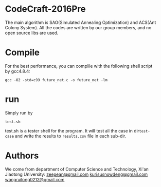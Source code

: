 # CodeCraft-2016Pre

The main algorithm is SAO(Simulated Annealing Optimization) and ACS(Ant Colony System). All the codes are written by our group members, and no open source libs are used. 


# Compile 
For the best performance, you can complile with the following shell script by gcc4.8.4:
```
gcc -O2 -std=c99 future_net.c -o future_net -lm
```

# run
Simply run by
```
test.sh
```
test.sh is a tester shell for the program. It will test all the case in dir`test-case` and write the results to `results.csv` file in each sub-dir.

# Authors 
We come from department of Computer Science and Technology, Xi'an Jiaotong University:
zeepean@gmail.com
kurisusnowdeng@gmail.com
wangruilong0212@gmail.com